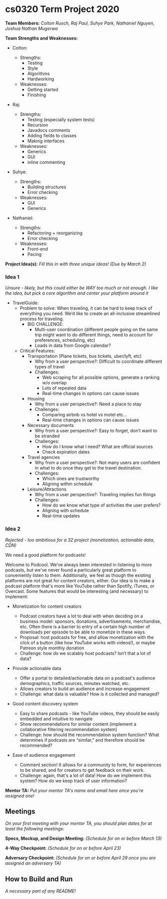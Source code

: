 # cs0320 Term Project 2020

**Team Members:** _Colton Rusch, Raj Paul, Suhye Park, Nathaniel Nguyen, Joshua Nathan Mugerwa_

**Team Strengths and Weaknesses:** 
* Colton:
  * Strengths:
    * Testing
    * Style
    * Algorithms
    * Hardworking
  * Weaknesses:
    * Getting started
    * Finishing
    
* Raj:
  * Strengths:
    * Testing (especially system tests)
    * Recursion
    * Javadocs comments
    * Adding fields to classes
    * Making interfaces
  * Weaknesses:
    * Generics
    * GUI
    * inline commenting
    
* Suhye:
  * Strengths:
    * Building structures
    * Error checking
  * Weaknesses:
    * GUI
    * Generics
    
* Nathaniel:
  * Strengths:
    * Refactoring + reorganizing
    * Error checking
  * Weaknesses:
    * Front-end
    * Pacing
    
**Project Idea(s):** _Fill this in with three unique ideas! (Due by March 2)_
### Idea 1
_Unsure - likely, but this could either be WAY too much or not enough. I like the idea, but pick a core algorithm and center your platform around it_

* TravelGuide:
    * Problem to solve: When traveling, it can be hard to keep track of everything you need. We’d like to create an all-inclusive streamlined process for traveling.
      * BIG CHALLENGE:
         * Multi-user coordination (different people going on the same trip might want to do different things, need to account for preferences, scheduling, etc)
         * Loads in data from Google calendar?
    * Critical Features:
       * Transportation (Plane tickets, bus tickets, uber/lyft, etc)
         * Why from a user perspective?: Difficult to coordinate different types of travel
         * Challenges: 
            * Web scraping for all possible options, generate a ranking w/o overlap
            * Lots of repeated data
            * Real-time changes in options can cause issues
       * Housing
         * Why from a user perspective?: Need a place to stay
         * Challenges:
            * Comparing airbnb vs hotel vs motel etc…
            * Real-time changes in options can cause issues
       * Necessary documents
         * Why from a user perspective?: Easy to forget, don’t want to be stranded
         * Challenges:
            * How do I know what I need? What are official sources
            * Check expiration dates
       * Travel agencies
         * Why from a user perspective?: Not many users are confident in what to do once they get to the travel destination. 
         * Challenges:
            * Which ones are trustworthy
            * Aligning within schedule
       * Leisure/Attractions
         * Why from a user perspective?: Traveling implies fun things 
         * Challenges:
            * How do we know what type of activities the user prefers? 
            * Aligning with schedule
            * Real-time updates
### Idea 2
_Rejected - too ambitious for a 32 project (monetization, actionable data, CDN)_

We need a good platform for podcasts!
 
Welcome to Podcool. We’ve always been interested in listening to more podcasts, but we've never found a particularly great platform to conveniently listen to them. Additionally, we feel as though the existing platforms are not great for content creators, either. Our idea is to make a podcast platform that's more like YouTube rather than Spotify, iTunes, or Overcast. Some features that would be interesting (and necessary) to implement:

* Monetization for content creators
  * Podcast creators have a lot to deal with when deciding on a business model: sponsors, donations, advertisements, merchandise, etc. Often there is a barrier to entry of a certain high number of downloads per episode to be able to monetize in these ways.
  * Proposal: host podcasts for free, and allow monetization with the click of a button (like how YouTube works with videos!), or maybe Patreon style monthly donation
  * Challenge: how do we scalably host podcasts? Isn’t that a lot of data?
  
* Provide actionable data
  * Offer a portal to detailed/actionable data on a podcast's audience demographics, traffic sources, minutes watched, etc.
  * Allows creators to build an audience and increase engagement
  * Challenge: what data is valuable? How is it collected and managed?
 
* Good content discovery system
  * Easy to share podcasts - like YouTube videos, they should be easily embedded and intuitive to navigate
  * Show recommendations for similar content (implement a collaborative filtering recommendation system)
  * Challenge: how should the recommendation system function? What determines if podcasts are “similar,” and therefore should be recommended?
 
* Ease of audience engagement
  * Comment section! It allows for a community to form, for experiences to be shared, and for creators to get feedback on their work.
  * Challenge: again, that's a lot of data! How do we implement this system? How do we keep track of user information?





**Mentor TA:** _Put your mentor TA's name and email here once you're assigned one!_

## Meetings
_On your first meeting with your mentor TA, you should plan dates for at least the following meetings:_

**Specs, Mockup, and Design Meeting:** _(Schedule for on or before March 13)_

**4-Way Checkpoint:** _(Schedule for on or before April 23)_

**Adversary Checkpoint:** _(Schedule for on or before April 29 once you are assigned an adversary TA)_

## How to Build and Run
_A necessary part of any README!_
